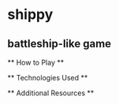 # shippy
## battleship-like game

** How to Play **

** Technologies Used **

** Additional Resources **
